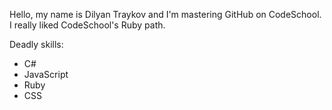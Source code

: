Hello, my name is Dilyan Traykov and I'm mastering GitHub on CodeSchool.
I really liked CodeSchool's Ruby path.

Deadly skills:
* C#
* JavaScript
* Ruby
* CSS